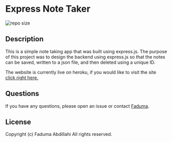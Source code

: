 # Express Note Taker

![repo size](https://img.shields.io/badge/repo%20size-327%20MB-blue)

## Description

This is a simple note taking app that was built using express.js. The purpose of this project was to design the backend using express.js so that the notes can be saved, written to a json file, and then deleted using a unique ID.

The website is currently live on heroku, if you would like to visit the site [click right here.](https://obscure-island-89872.herokuapp.com)

## Questions

If you have any questions, please open an issue or contact [Faduma](https://github.com/Faduma92).

## License
Copyright (c) Faduma Abdillahi All rights reserved.
